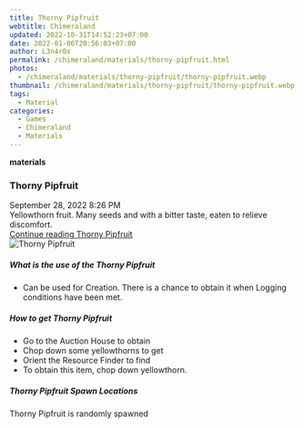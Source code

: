 ```yaml
---
title: Thorny Pipfruit
webtitle: Chimeraland
updated: 2022-10-31T14:52:23+07:00
date: 2022-01-06T20:56:03+07:00
author: L3n4r0x
permalink: /chimeraland/materials/thorny-pipfruit.html
photos:
  - /chimeraland/materials/thorny-pipfruit/thorny-pipfruit.webp
thumbnail: /chimeraland/materials/thorny-pipfruit/thorny-pipfruit.webp
tags:
  - Material
categories:
  - Games
  - Chimeraland
  - Materials
---
```


<section id="bootstrap-wrapper"><link rel="stylesheet" href="https://cdn.statically.io/gh/dimaslanjaka/Web-Manajemen/40ac3225/css/bootstrap-4.5-wrapper.css"/><div class="row g-0 border rounded overflow-hidden flex-md-row mb-4 shadow-sm position-relative"><div class="col p-4 d-flex flex-column position-static"><strong class="d-inline-block mb-2 text-success">materials</strong><h3 class="mb-0">Thorny Pipfruit</h3><div class="mb-1 text-muted">September 28, 2022 8:26 PM</div><div class="mb-2 border p-1">Yellowthorn fruit. Many seeds and with a bitter taste, eaten to relieve discomfort.</div><a href="#" class="stretched-link d-none">Continue reading Thorny Pipfruit</a></div><div class="col-auto d-none d-lg-block"><img src="/chimeraland/materials/thorny-pipfruit/thorny-pipfruit.webp" alt="Thorny Pipfruit"/></div></div><div class="row"><div class="col-lg-6 col-12 mb-2"><div class="card"><div class="card-body"><h5 class="card-title">What is the use of the Thorny Pipfruit</h5><div class="card-text"><ul><li>Can be used for Creation. There is a chance to obtain it when Logging conditions have been met.</li></ul></div></div></div></div><div class="col-lg-6 col-12 mb-2"><div class="card"><div class="card-body"><h5 class="card-title">How to get Thorny Pipfruit</h5><div class="card-text"><ul><li>Go to the Auction House to obtain</li><li>Chop down some yellowthorns to get</li><li>Orient the Resource Finder to find</li><li>To obtain this item, chop down yellowthorn.</li></ul></div></div></div></div><div class="col-12 mb-2"><h5>Thorny Pipfruit Spawn Locations</h5><p>Thorny Pipfruit is randomly spawned</p></div></div></section>